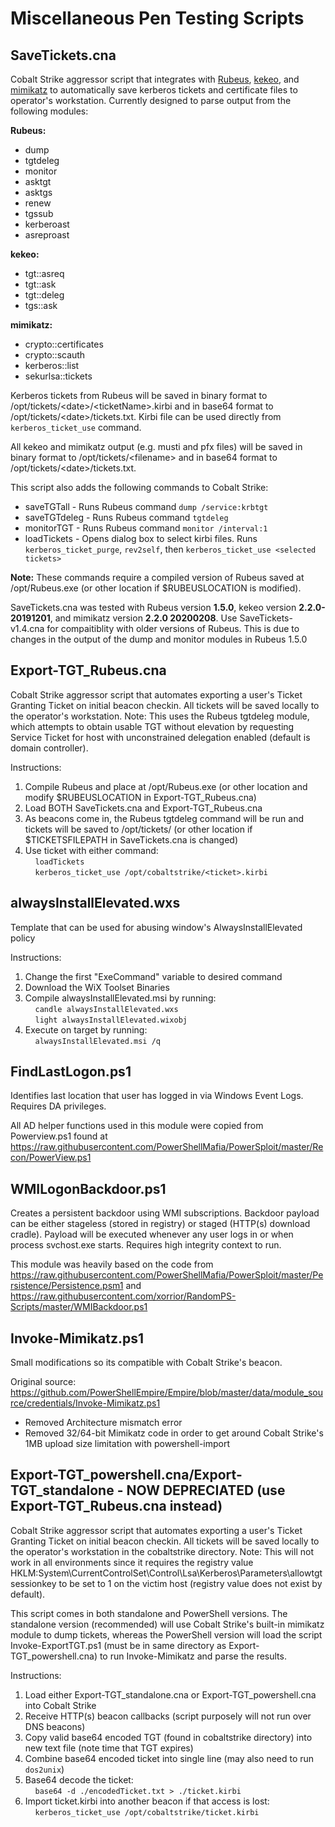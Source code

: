 # Miscellaneous Pen Testing Scripts


## SaveTickets.cna
Cobalt Strike aggressor script that integrates with [Rubeus](https://github.com/GhostPack/Rubeus), [kekeo](https://github.com/gentilkiwi/kekeo), and [mimikatz](https://github.com/gentilkiwi/mimikatz) to automatically save kerberos tickets and certificate files to operator's workstation.  Currently designed to parse output from the following modules:

**Rubeus:**
* dump
* tgtdeleg
* monitor
* asktgt
* asktgs
* renew
* tgssub
* kerberoast
* asreproast

**kekeo:**
* tgt::asreq
* tgt::ask
* tgt::deleg
* tgs::ask

**mimikatz:**
* crypto::certificates
* crypto::scauth
* kerberos::list
* sekurlsa::tickets

Kerberos tickets from Rubeus will be saved in binary format to /opt/tickets/\<date\>/\<ticketName\>.kirbi and in base64 format to /opt/tickets/\<date\>/tickets.txt.  Kirbi file can be used directly from `kerberos_ticket_use` command.  

All kekeo and mimikatz output (e.g. musti and pfx files) will be saved in binary format to /opt/tickets/\<filename\> and in base64 format to /opt/tickets/\<date\>/tickets.txt.  

This script also adds the following commands to Cobalt Strike:
* saveTGTall - Runs Rubeus command `dump /service:krbtgt`
* saveTGTdeleg - Runs Rubeus command `tgtdeleg`
* monitorTGT - Runs Rubeus command `monitor /interval:1`
* loadTickets - Opens dialog box to select kirbi files.  Runs `kerberos_ticket_purge`, `rev2self`, then `kerberos_ticket_use <selected tickets>`  

**Note:** These commands require a compiled version of Rubeus saved at /opt/Rubeus.exe (or other location if $RUBEUSLOCATION is modified).  

SaveTickets.cna was tested with Rubeus version **1.5.0**, kekeo version **2.2.0-20191201**, and mimikatz version **2.2.0 20200208**.  Use SaveTickets-v1.4.cna for compaitiblity with older versions of Rubeus.  This is due to changes in the output of the dump and monitor modules in Rubeus 1.5.0  


## Export-TGT_Rubeus.cna
Cobalt Strike aggressor script that automates exporting a user's Ticket Granting Ticket on initial beacon checkin.  All tickets will be saved locally to the operator's workstation.  Note: This uses the Rubeus tgtdeleg module, which attempts to obtain usable TGT without elevation by requesting Service Ticket for host with unconstrained delegation enabled (default is domain controller).

Instructions:
1. Compile Rubeus and place at /opt/Rubeus.exe (or other location and modify $RUBEUSLOCATION in Export-TGT_Rubeus.cna)  
2. Load BOTH SaveTickets.cna and Export-TGT_Rubeus.cna  
3. As beacons come in, the Rubeus tgtdeleg command will be run and tickets will be saved to /opt/tickets/ (or other location if $TICKETSFILEPATH in SaveTickets.cna is changed)  
4. Use ticket with either command:  
&nbsp;&nbsp;&nbsp;&nbsp;`loadTickets`  
&nbsp;&nbsp;&nbsp;&nbsp;`kerberos_ticket_use /opt/cobaltstrike/<ticket>.kirbi`   


## alwaysInstallElevated.wxs
Template that can be used for abusing window's AlwaysInstallElevated policy

Instructions:  
1. Change the first "ExeCommand" variable to desired command  
2. Download the WiX Toolset Binaries  
3. Compile alwaysInstallElevated.msi by running:  
&nbsp;&nbsp;&nbsp;&nbsp;`candle alwaysInstallElevated.wxs`  
&nbsp;&nbsp;&nbsp;&nbsp;`light alwaysInstallElevated.wixobj`  
4. Execute on target by running:  
&nbsp;&nbsp;&nbsp;&nbsp;`alwaysInstallElevated.msi /q`  


## FindLastLogon.ps1
Identifies last location that user has logged in via Windows Event Logs.  Requires DA privileges.

All AD helper functions used in this module were copied from Powerview.ps1 found at https://raw.githubusercontent.com/PowerShellMafia/PowerSploit/master/Recon/PowerView.ps1


## WMILogonBackdoor.ps1
Creates a persistent backdoor using WMI subscriptions.  Backdoor payload can be either stageless (stored in registry) or staged (HTTP(s) download cradle).  Payload will be executed whenever any user logs in or when process svchost.exe starts. Requires high integrity context to run.

This module was heavily based on the code from https://raw.githubusercontent.com/PowerShellMafia/PowerSploit/master/Persistence/Persistence.psm1 and https://raw.githubusercontent.com/xorrior/RandomPS-Scripts/master/WMIBackdoor.ps1


## Invoke-Mimikatz.ps1
Small modifications so its compatible with Cobalt Strike's beacon. 

Original source: https://github.com/PowerShellEmpire/Empire/blob/master/data/module_source/credentials/Invoke-Mimikatz.ps1
* Removed Architecture mismatch error
* Removed 32/64-bit Mimikatz code in order to get around Cobalt Strike's 1MB upload size limitation with powershell-import


## Export-TGT_powershell.cna/Export-TGT_standalone - NOW DEPRECIATED (use Export-TGT_Rubeus.cna instead)
Cobalt Strike aggressor script that automates exporting a user's Ticket Granting Ticket on initial beacon checkin.  All tickets will be saved locally to the operator's workstation in the cobaltstrike directory.  Note: This will not work in all environments since it requires the registry value HKLM:System\CurrentControlSet\Control\Lsa\Kerberos\Parameters\allowtgtsessionkey to be set to 1 on the victim host (registry value does not exist by default).

This script comes in both standalone and PowerShell versions.  The standalone version (recommended) will use Cobalt Strike's built-in mimikatz module to dump tickets, whereas the PowerShell version will load the script Invoke-ExportTGT.ps1 (must be in same directory as Export-TGT_powershell.cna) to run Invoke-Mimikatz and parse the results.

Instructions:  
1. Load either Export-TGT_standalone.cna or Export-TGT_powershell.cna into Cobalt Strike  
2. Receive HTTP(s) beacon callbacks (script purposely will not run over DNS beacons)  
3. Copy valid base64 encoded TGT (found in cobaltstrike directory) into new text file (note time that TGT expires)  
4. Combine base64 encoded ticket into single line (may also need to run `dos2unix`)
5. Base64 decode the ticket:  
&nbsp;&nbsp;&nbsp;&nbsp;`base64 -d ./encodedTicket.txt > ./ticket.kirbi`  
6. Import ticket.kirbi into another beacon if that access is lost:  
&nbsp;&nbsp;&nbsp;&nbsp;`kerberos_ticket_use /opt/cobaltstrike/ticket.kirbi`  
